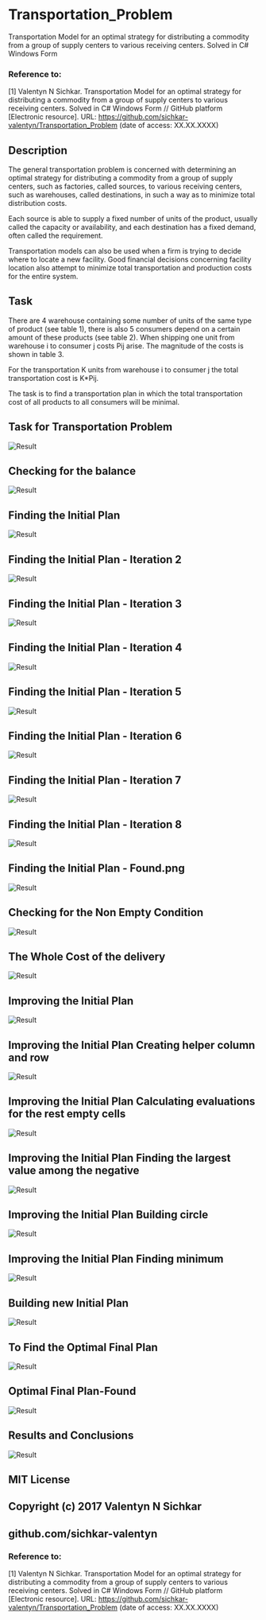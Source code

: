 # Transportation_Problem
Transportation Model for an optimal strategy for distributing a commodity from a group of supply centers to various receiving centers. Solved in C# Windows Form

### Reference to:
[1] Valentyn N Sichkar. Transportation Model for an optimal strategy for distributing a commodity from a group of supply centers to various receiving centers. Solved in C# Windows Form // GitHub platform [Electronic resource]. URL: https://github.com/sichkar-valentyn/Transportation_Problem (date of access: XX.XX.XXXX)

## Description
The general transportation problem is concerned with determining an optimal strategy for distributing a commodity from a group of supply centers, such as factories, called sources, to various receiving centers, such as warehouses, called destinations, in such a way as to minimize total distribution costs.

Each source is able to supply a fixed number of units of the product, usually called the capacity or availability, and each destination has a fixed demand, often called the requirement.

Transportation models can also be used when a firm is trying to decide where to locate a new facility. Good financial decisions concerning facility location also attempt to minimize total transportation and production costs for the entire system.

## Task
There are 4 warehouse containing some number of units of the same type of product (see table 1), there is also 5 consumers depend on a certain amount of these products (see table 2). When shipping one unit from warehouse i to consumer j costs Pij arise. The magnitude of the costs is shown in table 3.

For the transportation K units from warehouse i to consumer j the total transportation cost is K*Pij.

The task is to find a transportation plan in which the total transportation cost of all products to all consumers will be minimal.

## Task for Transportation Problem
![Result](images/Task_for_Transportation_Problem.png)

## Checking for the balance
![Result](images/Checking_for_the_balance.png)

## Finding the Initial Plan
![Result](images/Finding_the_Initial_Plan.png)

## Finding the Initial Plan - Iteration 2
![Result](images/Finding_the_Initial_Plan_Iteration_2.png)

## Finding the Initial Plan - Iteration 3
![Result](images/Finding_the_Initial_Plan_Iteration_3.png)

## Finding the Initial Plan - Iteration 4
![Result](images/Finding_the_Initial_Plan_Iteration_4.png)

## Finding the Initial Plan - Iteration 5
![Result](images/Finding_the_Initial_Plan_Iteration_5.png)

## Finding the Initial Plan - Iteration 6
![Result](images/Finding_the_Initial_Plan_Iteration_6.png)

## Finding the Initial Plan - Iteration 7
![Result](images/Finding_the_Initial_Plan_Iteration_7.png)

## Finding the Initial Plan - Iteration 8
![Result](images/Finding_the_Initial_Plan_Iteration_8.png)

## Finding the Initial Plan - Found.png
![Result](images/Finding_the_Initial_Plan-Found.png)

## Checking for the Non Empty Condition
![Result](images/Checking_for_the_Non_Empty_Condition.png)

## The Whole Cost of the delivery
![Result](images/The_Whole_Cost_of_the_delivery.png)

## Improving the Initial Plan
![Result](images/Improving_the_Initial_Plan.png)

## Improving the Initial Plan Creating helper column and row
![Result](images/Improving_the_Initial_Plan_Creating_helper_column_and_row.png)

## Improving the Initial Plan Calculating evaluations for the rest empty cells
![Result](images/Improving_the_Initial_Plan_Calculating_evaluations_for_the_rest_empty_cells.png)

## Improving the Initial Plan Finding the largest value among the negative
![Result](images/Improving_the_Initial_Plan_Finding_the_largest_value_among_the_negative.png)

## Improving the Initial Plan Building circle
![Result](images/Improving_the_Initial_Plan_Building_circle.png)

## Improving the Initial Plan Finding minimum
![Result](images/Improving_the_Initial_Plan_Finding_minimum.png)

## Building new Initial Plan
![Result](images/Building_new_Initial_Plan.png)

## To Find the Optimal Final Plan
![Result](images/To_Find_the_Optimal_Final_Plan.png)

## Optimal Final Plan-Found
![Result](images/Optimal_Final_Plan-Found.png)

## Results and Conclusions
![Result](images/Results_and_Conclusions.png)

## MIT License
## Copyright (c) 2017 Valentyn N Sichkar
## github.com/sichkar-valentyn
### Reference to:
[1] Valentyn N Sichkar. Transportation Model for an optimal strategy for distributing a commodity from a group of supply centers to various receiving centers. Solved in C# Windows Form // GitHub platform [Electronic resource]. URL: https://github.com/sichkar-valentyn/Transportation_Problem (date of access: XX.XX.XXXX)
